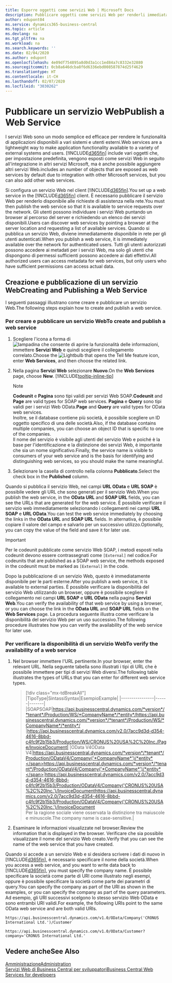 ```yaml
---
title: Esporre oggetti come servizi Web | Microsoft Docs
description: Pubblicare oggetti come servizi Web per renderli immediatamente disponibili per la propria soluzione di Business Central.
author: edupont04
ms.service: dynamics365-business-central
ms.topic: article
ms.devlang: na
ms.tgt_pltfrm: na
ms.workload: na
ms.search.keywords: ''
ms.date: 02/04/2020
ms.author: edupont
ms.openlocfilehash: 4e09df754895a8d0d3a1cc1ed84a7c8332e32880
ms.sourcegitcommit: 0cb8a646dcba8f6d6336ebd008587874d25f4629
ms.translationtype: HT
ms.contentlocale: it-CH
ms.lasthandoff: 02/07/2020
ms.locfileid: "3030262"
---
```

# <a name="publish-a-web-service"></a><span data-ttu-id="7fbe5-103">Pubblicare un servizio Web</span><span class="sxs-lookup"><span data-stu-id="7fbe5-103">Publish a Web Service</span></span>

<span data-ttu-id="7fbe5-104">I servizi Web sono un modo semplice ed efficace per rendere le funzionalità di applicazioni disponibili a vari sistemi e utenti esterni.</span><span class="sxs-lookup"><span data-stu-id="7fbe5-104">Web services are a lightweight way to make application functionality available to a variety of external systems and users.</span></span> [!INCLUDE[d365fin](includes/d365fin_md.md)] <span data-ttu-id="7fbe5-105">include vari oggetti che, per impostazione predefinita, vengono esposti come servizi Web in seguito all'integrazione in altri servizi Microsoft, ma è anche possibile aggiungere altri servizi Web.</span><span class="sxs-lookup"><span data-stu-id="7fbe5-105">includes an number of objects that are exposed as web services by default due to integration with other Microsoft services, but you can also add other web services.</span></span>  

<span data-ttu-id="7fbe5-106">Si configura un servizio Web nel client [!INCLUDE[d365fin](includes/d365fin_md.md)].</span><span class="sxs-lookup"><span data-stu-id="7fbe5-106">You set up a web service in the [!INCLUDE[d365fin](includes/d365fin_md.md)] client.</span></span> <span data-ttu-id="7fbe5-107">È necessario pubblicare il servizio Web per renderlo disponibile alle richieste di assistenza nella rete.</span><span class="sxs-lookup"><span data-stu-id="7fbe5-107">You must then publish the web service so that it is available to service requests over the network.</span></span> <span data-ttu-id="7fbe5-108">Gli utenti possono individuare i servizi Web puntando un browser al percorso del server e richiedendo un elenco dei servizi disponibili.</span><span class="sxs-lookup"><span data-stu-id="7fbe5-108">Users can discover web services by pointing a browser at the server location and requesting a list of available services.</span></span> <span data-ttu-id="7fbe5-109">Quando si pubblica un servizio Web, diviene immediatamente disponibile in rete per gli utenti autenticati.</span><span class="sxs-lookup"><span data-stu-id="7fbe5-109">When you publish a web service, it is immediately available over the network for authenticated users.</span></span> <span data-ttu-id="7fbe5-110">Tutti gli utenti autorizzati possono accedere ai metadati per i servizi Web, ma solo gli utenti che dispongono di permessi sufficienti possono accedere ai dati effettivi.</span><span class="sxs-lookup"><span data-stu-id="7fbe5-110">All authorized users can access metadata for web services, but only users who have sufficient permissions can access actual data.</span></span>

## <a name="creating-and-publishing-a-web-service"></a><span data-ttu-id="7fbe5-111">Creazione e pubblicazione di un servizio Web</span><span class="sxs-lookup"><span data-stu-id="7fbe5-111">Creating and Publishing a Web Service</span></span>  
<span data-ttu-id="7fbe5-112">I seguenti passaggi illustrano come creare e pubblicare un servizio Web.</span><span class="sxs-lookup"><span data-stu-id="7fbe5-112">The following steps explain how to create and publish a web service.</span></span>  

### <a name="to-create-and-publish-a-web-service"></a><span data-ttu-id="7fbe5-113">Per creare e pubblicare un servizio Web</span><span class="sxs-lookup"><span data-stu-id="7fbe5-113">To create and publish a web service</span></span>  

1. <span data-ttu-id="7fbe5-114">Scegliere l'icona a forma di ![lampadina che consente di aprire la funzionalità delle informazioni](media/ui-search/search_small.png "Informazioni sull'operazione che si desidera eseguire"), immettere **Servizi Web** e quindi scegliere il collegamento correlato.</span><span class="sxs-lookup"><span data-stu-id="7fbe5-114">Choose the ![Lightbulb that opens the Tell Me feature](media/ui-search/search_small.png "Tell me what you want to do") icon, enter **Web Services**, and then choose the related link.</span></span>  
2. <span data-ttu-id="7fbe5-115">Nella pagina **Servizi Web** selezionare **Nuovo**.</span><span class="sxs-lookup"><span data-stu-id="7fbe5-115">On the **Web Services** page, choose **New**.</span></span> [!INCLUDE[tooltip-inline-tip](includes/tooltip-inline-tip_md.md)]  

    > [!NOTE]  
    > <span data-ttu-id="7fbe5-116">**Codeunit** e **Pagina** sono tipi validi per servizi Web SOAP.</span><span class="sxs-lookup"><span data-stu-id="7fbe5-116">**Codeunit** and **Page** are valid types for SOAP web services.</span></span> <span data-ttu-id="7fbe5-117">**Pagina** e **Query** sono tipi validi per i servizi Web OData.</span><span class="sxs-lookup"><span data-stu-id="7fbe5-117">**Page** and **Query** are valid types for OData web services.</span></span>  
    > <span data-ttu-id="7fbe5-118">Inoltre, se il database contiene più società, è possibile scegliere un ID oggetto specifico di una delle società.</span><span class="sxs-lookup"><span data-stu-id="7fbe5-118">Also, if the database contains multiple companies, you can choose an object ID that is specific to one of the companies.</span></span>  
    > <span data-ttu-id="7fbe5-119">Il nome del servizio è visibile agli utenti del servizio Web e poiché è la base per l'identificazione e la distinzione dei servizi Web, è importante che sia un nome significativo.</span><span class="sxs-lookup"><span data-stu-id="7fbe5-119">Finally, the service name is visible to consumers of your web service and is the basis for identifying and distinguishing web services, so you should make the name meaningful.</span></span>

3. <span data-ttu-id="7fbe5-120">Selezionare la casella di controllo nella colonna **Pubblicato**.</span><span class="sxs-lookup"><span data-stu-id="7fbe5-120">Select the check box in the **Published** column.</span></span>  

<span data-ttu-id="7fbe5-121">Quando si pubblica il servizio Web, nei campi **URL OData** e **URL SOAP** è possibile vedere gli URL che sono generati per il servizio Web.</span><span class="sxs-lookup"><span data-stu-id="7fbe5-121">When you publish the web service, in the **OData URL** and **SOAP URL** fields, you can see the URLs that are generated for the web service.</span></span> <span data-ttu-id="7fbe5-122">È possibile verificare il servizio web immediatamente selezionando i collegamenti nei campi **URL SOAP** e **URL OData**.</span><span class="sxs-lookup"><span data-stu-id="7fbe5-122">You can test the web service immediately by choosing the links in the **OData URL** and **SOAP URL** fields.</span></span> <span data-ttu-id="7fbe5-123">In alternativa, è possibile copiare il valore del campo e salvarlo per un successivo utilizzo.</span><span class="sxs-lookup"><span data-stu-id="7fbe5-123">Optionally, you can copy the value of the field and save it for later use.</span></span>  

> [!IMPORTANT]
> <span data-ttu-id="7fbe5-124">Per le codeunit pubblicate come servizio Web SOAP, i metodi esposti nella codeunit devono essere contrassegnati come `[External]` nel codice.</span><span class="sxs-lookup"><span data-stu-id="7fbe5-124">For codeunits that are published as a SOAP web service, the methods exposed in the codeunit must be marked as `[External]` in the code.</span></span>

<span data-ttu-id="7fbe5-125">Dopo la pubblicazione di un servizio Web, questo è immediatamente disponibile per le parti esterne.</span><span class="sxs-lookup"><span data-stu-id="7fbe5-125">After you publish a web service, it is available to external parties.</span></span> <span data-ttu-id="7fbe5-126">È possibile verificare la disponibilità del servizio Web utilizzando un browser, oppure è possibile scegliere il collegamento nei campi **URL SOAP** e **URL OData** nella pagina **Servizi Web**.</span><span class="sxs-lookup"><span data-stu-id="7fbe5-126">You can verify the availability of that web service by using a browser, or you can choose the link in the **OData URL** and **SOAP URL** fields on the **Web Services** page.</span></span> <span data-ttu-id="7fbe5-127">La procedura seguente illustra come verificare la disponibilità del servizio Web per un uso successivo.</span><span class="sxs-lookup"><span data-stu-id="7fbe5-127">The following procedure illustrates how you can verify the availability of the web service for later use.</span></span>  

### <a name="to-verify-the-availability-of-a-web-service"></a><span data-ttu-id="7fbe5-128">Per verificare la disponibilità di un servizio Web</span><span class="sxs-lookup"><span data-stu-id="7fbe5-128">To verify the availability of a web service</span></span>  

1. <span data-ttu-id="7fbe5-129">Nel browser immettere l'URL pertinente.</span><span class="sxs-lookup"><span data-stu-id="7fbe5-129">In your browser, enter the relevant URL.</span></span> <span data-ttu-id="7fbe5-130">Nella seguente tabella sono illustrati i tipi di URL che è possibile immettere per tipi di servizi Web diversi.</span><span class="sxs-lookup"><span data-stu-id="7fbe5-130">The following table illustrates the types of URLs that you can enter for different web service types.</span></span>  

    > [!div class="mx-tdBreakAll"]
    > |<span data-ttu-id="7fbe5-131">Tipo</span><span class="sxs-lookup"><span data-stu-id="7fbe5-131">Type</span></span>|<span data-ttu-id="7fbe5-132">Sintassi</span><span class="sxs-lookup"><span data-stu-id="7fbe5-132">Syntax</span></span>|<span data-ttu-id="7fbe5-133">Esempio</span><span class="sxs-lookup"><span data-stu-id="7fbe5-133">Example</span></span>|
    > |----------------|------|-------|
    > |<span data-ttu-id="7fbe5-134">SOAP</span><span class="sxs-lookup"><span data-stu-id="7fbe5-134">SOAP</span></span>|<span data-ttu-id="7fbe5-135">https://api.businesscentral.dynamics.com/*version*/*tenant*/Production/WS/*CompanyName*/*entity*/</span><span class="sxs-lookup"><span data-stu-id="7fbe5-135">https://api.businesscentral.dynamics.com/*version*/*tenant*/Production/WS/*CompanyName*/*entity*/</span></span> |https://api.businesscentral.dynamics.com/v2.0/7acc9d3d-d354-4616-8bbd-c4fc9f2b15b3/Production/WS/CRONUS%20USA%2C%20Inc./Page/InvoiceDocument|
    > |<span data-ttu-id="7fbe5-136">OData V4</span><span class="sxs-lookup"><span data-stu-id="7fbe5-136">OData V4</span></span>|<span data-ttu-id="7fbe5-137">https://api.businesscentral.dynamics.com/*version*/*tenant*/Production/ODataV4/Company('*CompanyName*')/*entity*</span><span class="sxs-lookup"><span data-stu-id="7fbe5-137">https://api.businesscentral.dynamics.com/*version*/*tenant*/Production/ODataV4/Company('*CompanyName*')/*entity*</span></span>|<span data-ttu-id="7fbe5-138">https://api.businesscentral.dynamics.com/v2.0/7acc9d3d-d354-4616-8bbd-c4fc9f2b15b3/Production/ODataV4/Company('CRONUS%20USA%2C%20Inc.')/InvoiceDocument</span><span class="sxs-lookup"><span data-stu-id="7fbe5-138">https://api.businesscentral.dynamics.com/v2.0/7acc9d3d-d354-4616-8bbd-c4fc9f2b15b3/Production/ODataV4/Company('CRONUS%20USA%2C%20Inc.')/InvoiceDocument</span></span><br/>    <span data-ttu-id="7fbe5-139">Per la ragione sociale viene osservata la distinzione tra maiuscole e minuscole.</span><span class="sxs-lookup"><span data-stu-id="7fbe5-139">The company name is case-sensitive.</span></span>|

2. <span data-ttu-id="7fbe5-140">Esaminare le informazioni visualizzate nel browser.</span><span class="sxs-lookup"><span data-stu-id="7fbe5-140">Review the information that is displayed in the browser.</span></span> <span data-ttu-id="7fbe5-141">Verificare che sia possibile visualizzare il nome del servizio Web creato.</span><span class="sxs-lookup"><span data-stu-id="7fbe5-141">Verify that you can see the name of the web service that you have created.</span></span>  

<span data-ttu-id="7fbe5-142">Quando si accede a un servizio Web e si desidera scrivere i dati di nuovo in [!INCLUDE[d365fin](includes/d365fin_md.md)], è necessario specificare il nome della società.</span><span class="sxs-lookup"><span data-stu-id="7fbe5-142">When you access a web service, and you want to write data back to [!INCLUDE[d365fin](includes/d365fin_md.md)], you must specify the company name.</span></span> <span data-ttu-id="7fbe5-143">È possibile specificare la società come parte di URI come illustrato negli esempi, oppure è possibile specificare la società come parte dei parametri di query.</span><span class="sxs-lookup"><span data-stu-id="7fbe5-143">You can specify the company as part of the URI as shown in the examples, or you can specify the company as part of the query parameters.</span></span> <span data-ttu-id="7fbe5-144">Ad esempio, gli URI successivi scelgono lo stesso servizio Web OData e sono entrambi URI validi.</span><span class="sxs-lookup"><span data-stu-id="7fbe5-144">For example, the following URIs point to the same OData web service and are both valid URIs.</span></span>  

```
https://api.businesscentral.dynamics.com/v1.0/OData/Company('CRONUS International Ltd.')/Customer  
```

```
https://api.businesscentral.dynamics.com/v1.0/OData/Customer?company='CRONUS International Ltd.'  
```

## <a name="see-also"></a><span data-ttu-id="7fbe5-145">Vedere anche</span><span class="sxs-lookup"><span data-stu-id="7fbe5-145">See Also</span></span>

[<span data-ttu-id="7fbe5-146">Amministrazione</span><span class="sxs-lookup"><span data-stu-id="7fbe5-146">Administration</span></span>](admin-setup-and-administration.md)  
[<span data-ttu-id="7fbe5-147">Servizi Web di Business Central per sviluppatori</span><span class="sxs-lookup"><span data-stu-id="7fbe5-147">Business Central Web Services for developers</span></span>](/dynamics365/business-central/dev-itpro/webservices/web-services)  
